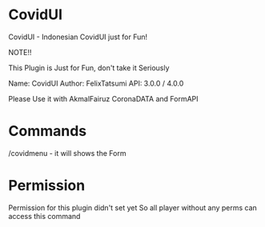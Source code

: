 # CovidUI
CovidUI - Indonesian CovidUI just for Fun!

NOTE!!

This Plugin is Just for Fun, don't take it Seriously

Name: CovidUI
Author: FelixTatsumi
API: 3.0.0 / 4.0.0

Please Use it with AkmalFairuz CoronaDATA and FormAPI

# Commands
/covidmenu - it will shows the Form

# Permission
Permission for this plugin didn't set yet
So all player without any perms can access this command
